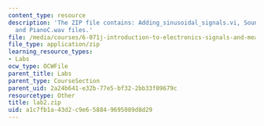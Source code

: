 ```yaml
---
content_type: resource
description: 'The ZIP file contains: Adding_sinusoidal_signals.vi, Sound_Signal.vi,
  and PianoC.wav files.'
file: /media/courses/6-071j-introduction-to-electronics-signals-and-measurement-spring-2006/a1c7fb1a43d2c9e658849695089d8d29_lab2.zip
file_type: application/zip
learning_resource_types:
- Labs
ocw_type: OCWFile
parent_title: Labs
parent_type: CourseSection
parent_uid: 2a24b641-e32b-77e5-bf32-2bb33f09679c
resourcetype: Other
title: lab2.zip
uid: a1c7fb1a-43d2-c9e6-5884-9695089d8d29
---
```

